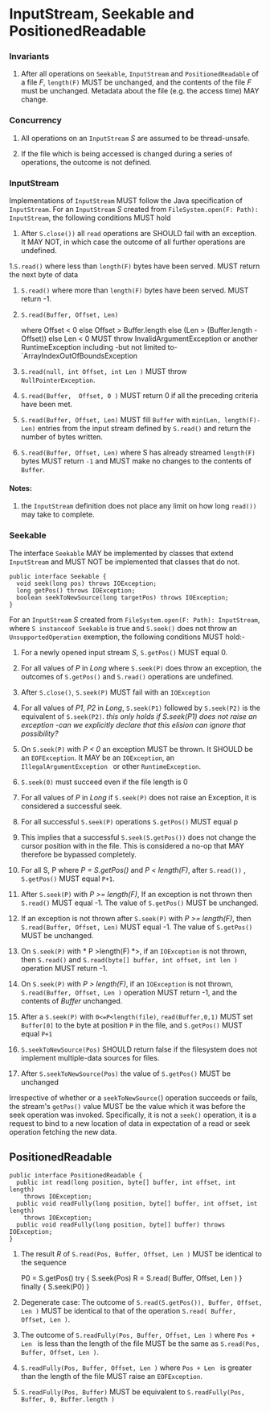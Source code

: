<!---
  Licensed under the Apache License, Version 2.0 (the "License");
  you may not use this file except in compliance with the License.
  You may obtain a copy of the License at
  
   http://www.apache.org/licenses/LICENSE-2.0
  
  Unless required by applicable law or agreed to in writing, software
  distributed under the License is distributed on an "AS IS" BASIS,
  WITHOUT WARRANTIES OR CONDITIONS OF ANY KIND, either express or implied.
  See the License for the specific language governing permissions and
  limitations under the License. See accompanying LICENSE file.
-->

  

<!--  ============================================================= -->
<!--  INTERFACE: Seekable -->
<!--  INTERFACE: InputStream -->
<!--  INTERFACE: PositionedReadable -->
<!--  ============================================================= -->

# InputStream, Seekable and PositionedReadable

### Invariants


1. After all operations on `Seekable`, `InputStream` and `PositionedReadable` of a file *F*, 
`length(F)` MUST be unchanged, and the contents of the file *F* must be unchanged.
 Metadata about the file (e.g. the access time) MAY change.

### Concurrency

1. All operations on an `InputStream` *S* are assumed to be thread-unsafe.

1. If the file which is being accessed is changed during a series
of operations, the outcome is not defined.

### InputStream

Implementations of `InputStream` MUST follow the Java specification of
`InputStream`. For an `InputStream` *S* created from
`FileSystem.open(F: Path): InputStream`, the following conditions MUST hold

1. After `S.close())` all `read` operations are SHOULD fail with
an exception. It MAY NOT, in which case the outcome of all further operations
are undefined.

1.`S.read()` where less than `length(F)` bytes have been served.
MUST return the next byte of data

1. `S.read()` where more than `length(F)` bytes have been served.
MUST return -1.

1. `S.read(Buffer, Offset, Len)`

    where Offset &lt; 0 else  Offset >  Buffer.length
    else (Len > (Buffer.length - Offset)) 
    else Len &lt; 0 MUST throw
      InvalidArgumentException or another RuntimeException
    including -but not limited to- `ArrayIndexOutOfBoundsException

1. `S.read(null, int Offset, int Len )` MUST throw `NullPointerException`.

1. `S.read(Buffer,  Offset, 0 )` MUST  return 0 if all the preceding criteria have
been met.

1. `S.read(Buffer, Offset, Len)` MUST fill `Buffer` with `min(Len, length(F)-Len)` entries from
the input stream defined by `S.read()` and return the number of bytes written.

1. `S.read(Buffer, Offset, Len)` where S has already streamed `length(F)` bytes MUST return `-1`
and MUST make no changes to the contents of `Buffer`.

#### Notes:

1. the `InputStream` definition does not place any limit
on how long `read())` may take to complete.

### Seekable

The interface `Seekable` MAY be implemented by classes that extend
`InputStream` and MUST NOT be implemented that classes that do not.


    public interface Seekable {
      void seek(long pos) throws IOException;
      long getPos() throws IOException;
      boolean seekToNewSource(long targetPos) throws IOException;
    }


For an `InputStream` *S* created from
`FileSystem.open(F: Path): InputStream`, where `S instanceof Seekable`
is true and `S.seek()` does not throw an `UnsupportedOperation` exemption,
the following conditions MUST hold:-

1. For a newly opened input stream *S*, `S.getPos()` MUST
equal 0.

1. For all values of *P* in *Long* where `S.seek(P)` does 
throw an exception, the outcomes of `S.getPos()` and `S.read()`
operations are undefined.

1. After `S.close()`, `S.seek(P)` MUST fail with an `IOException`

1. For all values of *P1*, *P2* in *Long*,  `S.seek(P1)` followed
by `S.seek(P2)` is the equivalent of `S.seek(P2)`.
*this only holds if S.seek(P1) does not raise an exception -can we explicitly
declare that this elision can ignore that possibility?*

1. On `S.seek(P)` with *P &lt; 0* an exception MUST be thrown.
It SHOULD be an `EOFException`. It MAY be an `IOException`, an `IllegalArgumentException `
or other `RuntimeException`.

1. `S.seek(0)` must succeed even if the file length is 0

1.  For all values of *P* in *Long* if `S.seek(P)` does not raise
an Exception, it is considered a successful seek.

1. For all successful `S.seek(P)` operations `S.getPos()` MUST equal p

1. This implies that a successful `S.seek(S.getPos())` does not
change the cursor position with in the file. This is considered a no-op
that MAY therefore be bypassed completely.

1. For all S, P where *P = S.getPos()* and *P < length(F)*,
after `S.read())` , `S.getPos()` MUST equal `P+1`.

1. After `S.seek(P)` with *P >= length(F)*, If an exception is not thrown 
then `S.read()` MUST equal -1. The value of `S.getPos()` MUST be unchanged.

1. If an exception is not thrown after `S.seek(P)` with *P >= length(F)*,
then `S.read(Buffer, Offset, Len)` MUST equal -1.
The value of `S.getPos()` MUST be unchanged.

1. On `S.seek(P)` with * P >length(F) *>,
if an `IOException` is not thrown, then `S.read()` and `S.read(byte[] buffer, int offset, int len )`
operation MUST return -1.

1. On `S.seek(P)` with *P  > length(F)*, if an `IOException` is not
thrown, `S.read(Buffer, Offset, Len )` operation MUST return -1, and the contents of *Buffer* unchanged.

1. After a `S.seek(P)` with `0<=P<length(file)`,
 `read(Buffer,0,1)` MUST set `Buffer[0]`
  to the byte at position `P` in the file,
 and `S.getPos()` MUST equal `P+1`
 
1. `S.seekToNewSource(Pos)` SHOULD return false if the
filesystem does not implement multiple-data sources for files.

1. After `S.seekToNewSource(Pos)` the value of `S.getPos()`
MUST be unchanged


Irrespective of whether or a `seekToNewSource(`) operation succeeds or fails,
the stream's `getPos()` value MUST be the value which it was before the seek
operation was invoked. Specifically, it is not a `seek()` operation, it is a
request to bind to a new location of data in expectation of a read or seek
operation fetching the new data.

## PositionedReadable

    public interface PositionedReadable {
      public int read(long position, byte[] buffer, int offset, int length)
        throws IOException;
      public void readFully(long position, byte[] buffer, int offset, int length)
        throws IOException;
      public void readFully(long position, byte[] buffer) throws IOException;
    }


1. The result *R* of `S.read(Pos, Buffer, Offset, Len )` MUST be identical
to the sequence


    P0 = S.getPos()
    try {
      S.seek(Pos)
      R = S.read( Buffer, Offset, Len )
    } finally {
      S.seek(P0)
    }
  
1. Degenerate case: The outcome of `S.read(S.getPos()), Buffer, Offset, Len )`
MUST be identical to that of the operation `S.read( Buffer, Offset, Len )`.

1. The outcome of `S.readFully(Pos, Buffer, Offset, Len )`
where `Pos + Len ` is less than the length of the file MUST be the same
as `S.read(Pos, Buffer, Offset, Len )`.

1. `S.readFully(Pos, Buffer, Offset, Len )`
where `Pos + Len ` is greater than the length of the file MUST raise an
`EOFException`.

1. `S.readFully(Pos, Buffer)` MUST be equivalent to `S.readFully(Pos, Buffer, 0, Buffer.length )`
